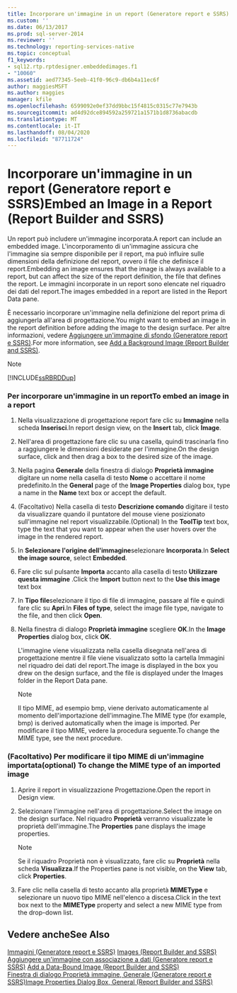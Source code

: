 ```yaml
---
title: Incorporare un'immagine in un report (Generatore report e SSRS) | Microsoft Docs
ms.custom: ''
ms.date: 06/13/2017
ms.prod: sql-server-2014
ms.reviewer: ''
ms.technology: reporting-services-native
ms.topic: conceptual
f1_keywords:
- sql12.rtp.rptdesigner.embeddedimages.f1
- "10060"
ms.assetid: aed77345-5eeb-41f0-96c9-db6b4a11ec6f
author: maggiesMSFT
ms.author: maggies
manager: kfile
ms.openlocfilehash: 6599092e0ef37dd9bbc15f4815c0315c77e7943b
ms.sourcegitcommit: ad4d92dce894592a259721a1571b1d8736abacdb
ms.translationtype: MT
ms.contentlocale: it-IT
ms.lasthandoff: 08/04/2020
ms.locfileid: "87711724"
---
```

# <a name="embed-an-image-in-a-report-report-builder-and-ssrs"></a><span data-ttu-id="54987-102">Incorporare un'immagine in un report (Generatore report e SSRS)</span><span class="sxs-lookup"><span data-stu-id="54987-102">Embed an Image in a Report (Report Builder and SSRS)</span></span>
  <span data-ttu-id="54987-103">Un report può includere un'immagine incorporata.</span><span class="sxs-lookup"><span data-stu-id="54987-103">A report can include an embedded image.</span></span> <span data-ttu-id="54987-104">L'incorporamento di un'immagine assicura che l'immagine sia sempre disponibile per il report, ma può influire sulle dimensioni della definizione del report, ovvero il file che definisce il report.</span><span class="sxs-lookup"><span data-stu-id="54987-104">Embedding an image ensures that the image is always available to a report, but can affect the size of the report definition, the file that defines the report.</span></span> <span data-ttu-id="54987-105">Le immagini incorporate in un report sono elencate nel riquadro dei dati del report.</span><span class="sxs-lookup"><span data-stu-id="54987-105">The images embedded in a report are listed in the Report Data pane.</span></span>  
  
 <span data-ttu-id="54987-106">È necessario incorporare un'immagine nella definizione del report prima di aggiungerla all'area di progettazione.</span><span class="sxs-lookup"><span data-stu-id="54987-106">You might want to embed an image in the report definition before adding the image to the design surface.</span></span> <span data-ttu-id="54987-107">Per altre informazioni, vedere [Aggiungere un'immagine di sfondo &#40;Generatore report e SSRS&#41;](add-a-background-image-report-builder-and-ssrs.md).</span><span class="sxs-lookup"><span data-stu-id="54987-107">For more information, see [Add a Background Image &#40;Report Builder and SSRS&#41;](add-a-background-image-report-builder-and-ssrs.md).</span></span>  
  
> [!NOTE]  
>  [!INCLUDE[ssRBRDDup](../../includes/ssrbrddup-md.md)]  
  
### <a name="to-embed-an-image-in-a-report"></a><span data-ttu-id="54987-108">Per incorporare un'immagine in un report</span><span class="sxs-lookup"><span data-stu-id="54987-108">To embed an image in a report</span></span>  
  
1.  <span data-ttu-id="54987-109">Nella visualizzazione di progettazione report fare clic su **Immagine** nella scheda **Inserisci**.</span><span class="sxs-lookup"><span data-stu-id="54987-109">In report design view, on the **Insert** tab, click **Image**.</span></span>  
  
2.  <span data-ttu-id="54987-110">Nell'area di progettazione fare clic su una casella, quindi trascinarla fino a raggiungere le dimensioni desiderate per l'immagine.</span><span class="sxs-lookup"><span data-stu-id="54987-110">On the design surface, click and then drag a box to the desired size of the image.</span></span>  
  
3.  <span data-ttu-id="54987-111">Nella pagina **Generale** della finestra di dialogo **Proprietà immagine** digitare un nome nella casella di testo **Nome** o accettare il nome predefinito.</span><span class="sxs-lookup"><span data-stu-id="54987-111">In the **General** page of the **Image Properties** dialog box, type a name in the **Name** text box or accept the default.</span></span>  
  
4.  <span data-ttu-id="54987-112">(Facoltativo) Nella casella di testo **Descrizione comando** digitare il testo da visualizzare quando il puntatore del mouse viene posizionato sull'immagine nel report visualizzabile.</span><span class="sxs-lookup"><span data-stu-id="54987-112">(Optional) In the **ToolTip** text box, type the text that you want to appear when the user hovers over the image in the rendered report.</span></span>  
  
5.  <span data-ttu-id="54987-113">In **Selezionare l'origine dell'immagine**selezionare **Incorporata**.</span><span class="sxs-lookup"><span data-stu-id="54987-113">In **Select the image source**, select **Embedded**.</span></span>  
  
6.  <span data-ttu-id="54987-114">Fare clic sul pulsante **Importa** accanto alla casella di testo **Utilizzare questa immagine** .</span><span class="sxs-lookup"><span data-stu-id="54987-114">Click the **Import** button next to the **Use this image** text box</span></span>  
  
7.  <span data-ttu-id="54987-115">In **Tipo file**selezionare il tipo di file di immagine, passare al file e quindi fare clic su **Apri**.</span><span class="sxs-lookup"><span data-stu-id="54987-115">In **Files of type**, select the image file type, navigate to the file, and then click **Open**.</span></span>  
  
8.  <span data-ttu-id="54987-116">Nella finestra di dialogo **Proprietà immagine** scegliere **OK**.</span><span class="sxs-lookup"><span data-stu-id="54987-116">In the **Image Properties** dialog box, click **OK**.</span></span>  
  
     <span data-ttu-id="54987-117">L'immagine viene visualizzata nella casella disegnata nell'area di progettazione mentre il file viene visualizzato sotto la cartella Immagini nel riquadro dei dati del report.</span><span class="sxs-lookup"><span data-stu-id="54987-117">The image is displayed in the box you drew on the design surface, and the file is displayed under the Images folder in the Report Data pane.</span></span>  
  
    > [!NOTE]  
    >  <span data-ttu-id="54987-118">Il tipo MIME, ad esempio bmp, viene derivato automaticamente al momento dell'importazione dell'immagine.</span><span class="sxs-lookup"><span data-stu-id="54987-118">The MIME type (for example, bmp) is derived automatically when the image is imported.</span></span> <span data-ttu-id="54987-119">Per modificare il tipo MIME, vedere la procedura seguente.</span><span class="sxs-lookup"><span data-stu-id="54987-119">To change the MIME type, see the next procedure.</span></span>  
  
### <a name="optional-to-change-the-mime-type-of-an-imported-image"></a><span data-ttu-id="54987-120">(Facoltativo) Per modificare il tipo MIME di un'immagine importata</span><span class="sxs-lookup"><span data-stu-id="54987-120">(optional) To change the MIME type of an imported image</span></span>  
  
1.  <span data-ttu-id="54987-121">Aprire il report in visualizzazione Progettazione.</span><span class="sxs-lookup"><span data-stu-id="54987-121">Open the report in Design view.</span></span>  
  
2.  <span data-ttu-id="54987-122">Selezionare l'immagine nell'area di progettazione.</span><span class="sxs-lookup"><span data-stu-id="54987-122">Select the image on the design surface.</span></span> <span data-ttu-id="54987-123">Nel riquadro **Proprietà** verranno visualizzate le proprietà dell'immagine.</span><span class="sxs-lookup"><span data-stu-id="54987-123">The **Properties** pane displays the image properties.</span></span>  
  
    > [!NOTE]  
    >  <span data-ttu-id="54987-124">Se il riquadro Proprietà non è visualizzato, fare clic su **Proprietà** nella scheda **Visualizza**.</span><span class="sxs-lookup"><span data-stu-id="54987-124">If the Properties pane is not visible, on the **View** tab, click **Properties**.</span></span>  
  
3.  <span data-ttu-id="54987-125">Fare clic nella casella di testo accanto alla proprietà **MIMEType** e selezionare un nuovo tipo MIME nell'elenco a discesa.</span><span class="sxs-lookup"><span data-stu-id="54987-125">Click in the text box next to the **MIMEType** property and select a new MIME type from the drop-down list.</span></span>  
  
## <a name="see-also"></a><span data-ttu-id="54987-126">Vedere anche</span><span class="sxs-lookup"><span data-stu-id="54987-126">See Also</span></span>  
 <span data-ttu-id="54987-127">[Immagini &#40;Generatore report e SSRS&#41;](images-report-builder-and-ssrs.md) </span><span class="sxs-lookup"><span data-stu-id="54987-127">[Images &#40;Report Builder and SSRS&#41;](images-report-builder-and-ssrs.md) </span></span>  
 <span data-ttu-id="54987-128">[Aggiungere un'immagine con associazione a dati &#40;Generatore report e SSRS&#41;](add-a-data-bound-image-report-builder-and-ssrs.md) </span><span class="sxs-lookup"><span data-stu-id="54987-128">[Add a Data-Bound Image &#40;Report Builder and SSRS&#41;](add-a-data-bound-image-report-builder-and-ssrs.md) </span></span>  
 [<span data-ttu-id="54987-129">Finestra di dialogo Proprietà immagine, Generale &#40;Generatore report e SSRS&#41;</span><span class="sxs-lookup"><span data-stu-id="54987-129">Image Properties Dialog Box, General &#40;Report Builder and SSRS&#41;</span></span>](../image-properties-dialog-box-general-report-builder-and-ssrs.md)  
  
  

